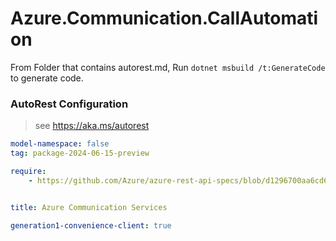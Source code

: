 # Azure.Communication.CallAutomation

From Folder that contains autorest.md, Run `dotnet msbuild /t:GenerateCode` to generate code.

### AutoRest Configuration
> see https://aka.ms/autorest

```yaml
model-namespace: false
tag: package-2024-06-15-preview

require:
    - https://github.com/Azure/azure-rest-api-specs/blob/d1296700aa6cd650970e9891dd58eef5698327fd/specification/communication/data-plane/CallAutomation/readme.md


title: Azure Communication Services

generation1-convenience-client: true
```

